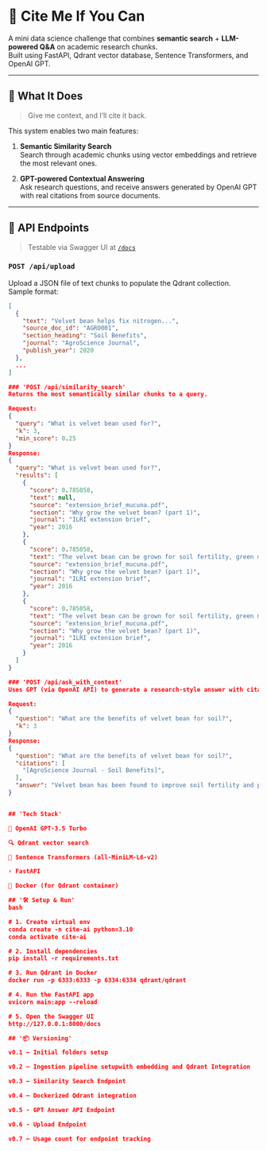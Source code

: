 # 🧠 Cite Me If You Can

A mini data science challenge that combines **semantic search** + **LLM-powered Q&A** on academic research chunks.  
Built using FastAPI, Qdrant vector database, Sentence Transformers, and OpenAI GPT.

---

## 🚀 What It Does

> Give me context, and I’ll cite it back.

This system enables two main features:

1. **Semantic Similarity Search**  
   Search through academic chunks using vector embeddings and retrieve the most relevant ones.

2. **GPT-powered Contextual Answering**  
   Ask research questions, and receive answers generated by OpenAI GPT with real citations from source documents.

---


## 🧪 API Endpoints

> Testable via Swagger UI at [`/docs`](http://127.0.0.1:8000/docs)

### `POST /api/upload`

Upload a JSON file of text chunks to populate the Qdrant collection.  
Sample format:

```json
[
  {
    "text": "Velvet bean helps fix nitrogen...",
    "source_doc_id": "AGRO001",
    "section_heading": "Soil Benefits",
    "journal": "AgroScience Journal",
    "publish_year": 2020
  },
  ...
]

### 'POST /api/similarity_search' 
Returns the most semantically similar chunks to a query.

Request:
{
  "query": "What is velvet bean used for?",
  "k": 3,
  "min_score": 0.25
}
Response:
{
  "query": "What is velvet bean used for?",
  "results": [
    {
      "score": 0.785058,
      "text": null,
      "source": "extension_brief_mucuna.pdf",
      "section": "Why grow the velvet bean? (part 1)",
      "journal": "ILRI extension brief",
      "year": 2016
    },
    {
      "score": 0.785058,
      "text": "The velvet bean can be grown for soil fertility, green manure and as a cover crop in conservation agriculture (CA). The velvet bean is a high yielding leguminous forage crop—high in nitrogen (N)/crude protein content. It is usually sown as an N-fixing ley crop or as a green manure crop to improve soil fertility. In the sub-humid regions it can be intercropped with maize to improve soil fertility, maximize grain/herbage yields per unit area and provide mixed crop for hay/silage making. Whether it is grown as a single or mixed crop, the velvet bean provides early dry season grazing or fodder for hay or mixed-crop silage, improving the N content of cereal or grass silage.",
      "source": "extension_brief_mucuna.pdf",
      "section": "Why grow the velvet bean? (part 1)",
      "journal": "ILRI extension brief",
      "year": 2016
    },
    {
      "score": 0.785058,
      "text": "The velvet bean can be grown for soil fertility, green manure and as a cover crop in conservation agriculture (CA). The velvet bean is a high yielding leguminous forage crop—high in nitrogen (N)/crude protein content. It is usually sown as an N-fixing ley crop or as a green manure crop to improve soil fertility. In the sub-humid regions it can be intercropped with maize to improve soil fertility, maximize grain/herbage yields per unit area and provide mixed crop for hay/silage making. Whether it is grown as a single or mixed crop, the velvet bean provides early dry season grazing or fodder for hay or mixed-crop silage, improving the N content of cereal or grass silage.",
      "source": "extension_brief_mucuna.pdf",
      "section": "Why grow the velvet bean? (part 1)",
      "journal": "ILRI extension brief",
      "year": 2016
    }
  ]
}

### 'POST /api/ask_with_context'
Uses GPT (via OpenAI API) to generate a research-style answer with citations.

Request:
{
  "question": "What are the benefits of velvet bean for soil?",
  "k": 3
}
Response:
{
  "question": "What are the benefits of velvet bean for soil?",
  "citations": [
    "[AgroScience Journal - Soil Benefits]",
  ],
  "answer": "Velvet bean has been found to improve soil fertility and provide natural nitrogen fixation. This can result in enhanced nutrient content in the soil, leading to improved plant growth and crop yields. Additionally, velvet bean can help reduce the need for synthetic fertilizers, thereby promoting more sustainable agricultural practices. [AgroScience Journal - Soil Benefits]"
}


## 'Tech Stack'

🧠 OpenAI GPT-3.5 Turbo

🔍 Qdrant vector search

🧾 Sentence Transformers (all-MiniLM-L6-v2)

⚡ FastAPI

🐳 Docker (for Qdrant container)

## '🛠️ Setup & Run'
bash

# 1. Create virtual env
conda create -n cite-ai python=3.10
conda activate cite-ai

# 2. Install dependencies
pip install -r requirements.txt

# 3. Run Qdrant in Docker
docker run -p 6333:6333 -p 6334:6334 qdrant/qdrant

# 4. Run the FastAPI app
uvicorn main:app --reload

# 5. Open the Swagger UI
http://127.0.0.1:8000/docs

## '📦 Versioning'

v0.1 – Initial folders setup

v0.2 – Ingestion pipeline setupwith embedding and Qdrant Integration

v0.3 – Similarity Search Endpoint

v0.4 – Dockerized Qdrant integration

v0.5 - GPT Answer API Endpoint

v0.6 - Upload Endpoint

v0.7 – Usage count for endpoint tracking



